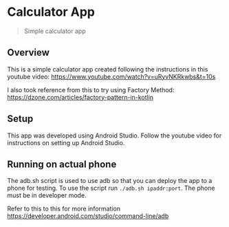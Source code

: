 # Calculator App
> Simple calculator app

## Overview
This is a simple calculator app created following the instructions in this youtube video:
https://www.youtube.com/watch?v=uRyvNKRkwbs&t=10s

I also took reference from this to try using Factory Method:
https://dzone.com/articles/factory-pattern-in-kotlin

## Setup
This app was developed using Android Studio. Follow the youtube video for instructions on setting
up Android Studio.

## Running on actual phone
The adb.sh script is used to use adb so that you can deploy the app to a phone for testing.
To use the script run `./adb.sh ipaddr:port`. The phone must be in developer mode.

Refer to this to this for more information
https://developer.android.com/studio/command-line/adb


